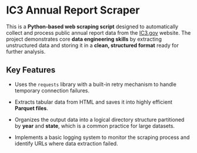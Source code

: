 # IC3 Annual Report Scraper

This is a **Python-based web scraping script** designed to automatically collect and process public annual report data from the [IC3.gov](https://www.ic3.gov) website. The project demonstrates core **data engineering skills** by extracting unstructured data and storing it in a **clean, structured format** ready for further analysis.

## Key Features

- Uses the `requests` library with a built-in retry mechanism to handle temporary connection failures.

-  Extracts tabular data from HTML and saves it into highly efficient **Parquet files**.

-  Organizes the output data into a logical directory structure partitioned by **year** and **state**, which is a common practice for large datasets.

-  Implements a basic logging system to monitor the scraping process and identify URLs where data extraction failed.
